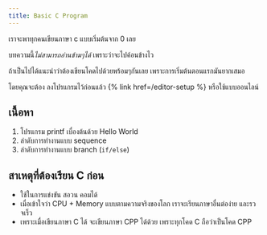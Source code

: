 ```yaml
---
title: Basic C Program
---
```


เราจะพาทุกคนเขียนภาษา c แบบเริ่มต้นจาก 0 เลย

บทความนี้*ไม่สามารถอ่านข้ามๆได้* เพราะว่าจะไปค้อนข้างไว

ถ้าเป็นไปได้แนะนำว่าต้องเขียนโคดไปด้วยพร้อมๆกันเลย เพราะการเริ่มต้นตอนแรกมันยากเสมอ

โดยคุณจะต้อง ลงโปรแกรมไว้ก่อนแล้ว {% link href=/editor-setup %} หรือใช้แบบออนไลน์

## เนื้อหา

1. โปรแกรม printf เบื่องต้นด้วย Hello World
1. ลำดับการทำงานแบบ sequence
1. ลำดับการทำงานแบบ branch (`if/else`)

## สาเหตุที่ต้องเรียน C ก่อน

- ใช้ในการแข่งขัน สอวน คอมได้
- เมื่อเข้าใจว่า CPU + Memory แบบตามความจริงของโลก เราจะเรียนภาษาอื่นต่อง่าย และรวจเร็ว
- เพราะเมื่อเขียนภาษา C ได้ จะเขียนภาษา CPP ได้ด้วย เพราะทุกโคด C ถือว่าเป็นโคด CPP
